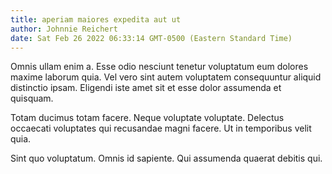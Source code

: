 ```yaml
---
title: aperiam maiores expedita aut ut
author: Johnnie Reichert
date: Sat Feb 26 2022 06:33:14 GMT-0500 (Eastern Standard Time)
---
```

Omnis ullam enim a. Esse odio nesciunt tenetur voluptatum eum dolores maxime laborum quia. Vel vero sint autem voluptatem consequuntur aliquid distinctio ipsam. Eligendi iste amet sit et esse dolor assumenda et quisquam.

 Totam ducimus totam facere. Neque voluptate voluptate. Delectus occaecati voluptates qui recusandae magni facere. Ut in temporibus velit quia.

 Sint quo voluptatum. Omnis id sapiente. Qui assumenda quaerat debitis qui.